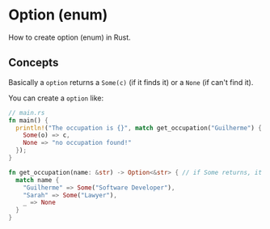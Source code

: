 # Option (enum)
How to create option (enum) in Rust.

## Concepts
Basically a `option` returns a `Some(c)` (if it finds it) or a `None` (if can't find it).

You can create a `option` like:
```rust
// main.rs
fn main() {
  println!("The occupation is {}", match get_occupation("Guilherme") {
    Some(o) => c,
    None => "no occupation found!"
  });
}

fn get_occupation(name: &str) -> Option<&str> { // if Some returns, it will be of type &str
  match name {
    "Guilherme" => Some("Software Developer"),
    "Sarah" => Some("Lawyer"),
    _ => None
  }
}
```